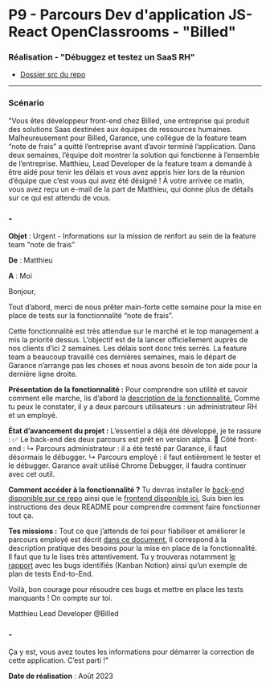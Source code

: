 ﻿# P9 - Parcours Dev d'application JS-React OpenClassrooms - "Billed"

### Réalisation - "Débuggez et testez un SaaS RH"

- [Dossier src du repo](https://github.com/barthRachel/Billed/tree/main/Billed-app-FR-Front)

---

### Scénario

"Vous êtes développeur front-end chez Billed, une entreprise qui produit des solutions Saas destinées aux équipes de ressources humaines.
Malheureusement pour Billed, Garance, une collègue de la feature team “note de frais” a quitté l’entreprise avant d’avoir terminé l’application. Dans deux semaines, l’équipe doit montrer la solution qui fonctionne à l’ensemble de l’entreprise. Matthieu, Lead Developer de la feature team a demandé à être aidé pour tenir les délais et vous avez appris hier lors de la réunion d’équipe que c’est vous qui avez été désigné !
À votre arrivée ce matin, vous avez reçu un e-mail de la part de Matthieu, qui donne plus de détails sur ce qui est attendu de vous.

### - 
**Objet** : Urgent - Informations sur la mission de renfort au sein de la feature team “note de frais”

**De** : Matthieu

**A** : Moi

Bonjour, 

Tout d’abord, merci de nous prêter main-forte cette semaine pour la mise en place de tests sur la fonctionnalité “note de frais”.

Cette fonctionnalité est très attendue sur le marché et le top management a mis la priorité dessus. L’objectif est de la lancer officiellement auprès de nos clients d’ici 2 semaines. Les délais sont donc très serrés. La feature team a beaucoup travaillé ces dernières semaines, mais le départ de Garance n’arrange pas les choses et nous avons besoin de ton aide pour la dernière ligne droite.

**Présentation de la fonctionnalité :**
Pour comprendre son utilité et savoir comment elle marche, lis d’abord la [description de la fonctionnalité.](https://s3.eu-west-1.amazonaws.com/course.oc-static.com/projects/DA+JSR_P9/Billed+-+Description+des+fonctionnalite%CC%81s.pdf)
Comme tu peux le constater, il y a deux parcours utilisateurs : un administrateur RH et un employé.

**État d’avancement du projet :**
L’essentiel a déjà été développé, je te rassure :
✅ Le back-end des deux parcours est prêt en version alpha. 
🚧 Côté front-end :
↳ Parcours administrateur : il a été testé par Garance, il faut désormais le débugger.
↳ Parcours employé : il faut entièrement le tester et le débugger.
Garance avait utilisé Chrome Debugger, il faudra continuer avec cet outil.

**Comment accéder à la fonctionnalité ?**
Tu devras installer le [back-end disponible sur ce repo](https://github.com/OpenClassrooms-Student-Center/Billed-app-FR-back) ainsi que le [frontend disponible ici.](https://github.com/OpenClassrooms-Student-Center/Billed-app-FR-Front) Suis bien les instructions des deux README pour comprendre comment faire fonctionner tout ça.

**Tes missions :**
Tout ce que j’attends de toi pour fiabiliser et améliorer le parcours employé est décrit [dans ce document.](https://course.oc-static.com/projects/DA+JSR_P9/Billed+-+Description+pratique+des+besoins+-.pdf) Il correspond à la description pratique des besoins pour la mise en place de la fonctionnalité. Il faut que tu le lises très attentivement. 
Tu y trouveras notamment [le rapport](https://openclassrooms.notion.site/a7a612fc166747e78d95aa38106a55ec) avec les bugs identifiés (Kanban Notion) ainsi qu’un exemple de plan de tests End-to-End. 

Voilà, bon courage pour résoudre ces bugs et mettre en place les tests manquants ! On compte sur toi.

Matthieu
Lead Developer @Billed

### -
Ça y est, vous avez toutes les informations pour démarrer la correction de cette application. C’est parti !"

**Date de réalisation** : Août 2023
